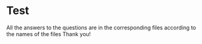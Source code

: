 # Test
All the answers to the questions are in the corresponding files according to the names of the files
Thank you!




